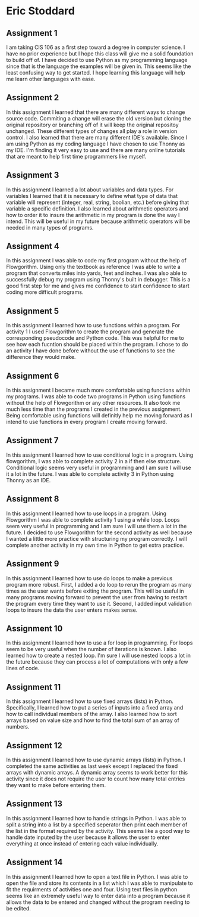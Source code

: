 # Eric Stoddard

## Assignment 1 

I am taking CIS 106 as a first step toward a degree in computer science. I have no prior experience but I hope this class will give me a solid foundation to build off of. I have decided to use Python as my programming language since that is the language the examples will be given in. This seems like the least confusing way to get started. I hope learning this language will help me learn other languages with ease. 

## Assignment 2

In this assignment I learned that there are many different ways to change source code. Commiting a change will erase the old version but cloning the original repository or branching off of it will keep the original repositoy unchanged. These different types of changes all play a role in version control. I also learned that there are many different IDE's available. Since I am using Python as my coding language I have chosen to use Thonny as my IDE. I'm finding it very easy to use and there are many online tutorials that are meant to help first time programmers like myself. 

## Assignment 3

In this assignment I learned a lot about variables and data types. For variables I learned that it is necessary to define what type of data that variable will represent (integer, real, string, boolian, etc.) before giving that variable a specific definition. I also learned about arithmetic operators and how to order it to insure the arithmetic in my program is done the way I intend. This will be useful in my future because arithmetic operators will be needed in many types of programs. 

## Assignment 4

In this assignment I was able to code my first program without the help of Flowgorithm. Using only the textbook as reference I was able to write a program that converts miles into yards, feet and inches. I was also able to successfully debug my program using Thonny's built in debugger. This is a good first step for me and gives me confidence to start confidence to start coding more difficult programs. 

## Assignment 5

In this assignment I learned how to use functions within a program. For activity 1 I used Flowgorithm to create the program and generate the corresponding pseudocode and Python code. This was helpful for me to see how each fucntion should be placed within the program. I chose to do an activity I have done before without the use of functions to see the difference they would make.

## Assignment 6

In this assignment I became much more comfortable using functions within my programs. I was able to code two programs in Python using functions without the help of Flowgorithm or any other resources. It also took me much less time than the programs I created in the previous assignment. Being comfortable using functions will definitly help me moving forward as I intend to use functions in every program I create moving forward. 

## Assignment 7

In this assignment I learned how to use conditional logic in a program. Using flowgorithm, I was able to complete activity 2 in a if then else structure. Conditional logic seems very useful in programming and I am sure I will use it a lot in the future. I was able to complete activity 3 in Python using Thonny as an IDE. 

## Assignment 8

In this assignment I learned how to use loops in a program. Using Flowgorithm I was able to complete activity 1 using a while loop. Loops seem very useful in programming and I am sure I will use them a lot in the future. I decided to use Flowgorithm for the second activity as well because I wanted a little more practice with structuring my program correctly. I will complete another activity in my own time in Python to get extra practice.   

## Assignment 9

In this assignment I learned how to use do loops to make a previous program more robust. First, I added a do loop to rerun the program as many times as the user wants before exiting the program. This will be useful in many programs moving forward to prevent the user from having to restart the program every time they want to use it. Second, I added input validation loops to insure the data the user enters makes sense. 

## Assignment 10

In this assignment I learned how to use a for loop in programming. For loops seem to be very useful when the number of iterations is known. I also learned how to create a nested loop. I'm sure I will use nested loops a lot in the future because they can process a lot of computations with only a few lines of code. 

## Assignment 11

In this assignment I learned how to use fixed arrays (lists) in Python. Specifically, I learned how to put a series of inputs into a fixed array and how to call individual members of the array. I also learned how to sort arrays based on value size and how to find the total sum of an array of numbers. 

## Assignment 12

In this assignment I learned how to use dynamic arrays (lists) in Python. I completed the same activities as last week except I replaced the fixed arrays with dynamic arrays. A dynamic array seems to work better for this activity since it does not require the user to count how many total entries they want to make before entering them. 

## Assignment 13

In this assignment I learned how to handle strings in Python. I was able to split a string into a list by a specified seperator then print each member of the list in the format required by the activity. This seems like a good way to handle date inputed by the user because it allows the user to enter everything at once instead of entering each value individually. 

## Assignment 14

In this assignment I learned how to open a text file in Python. I was able to open the file and store its contents in a list which I was able to manipulate to fit the requirments of activities one and four. Using text files in python seems like an extremely useful way to enter data into a program because it allows the data to be entered and changed without the program needing to be edited. 
